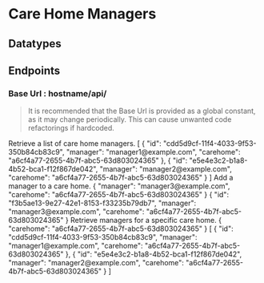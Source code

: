 # Care Home Managers

## Datatypes
<api-schema openapi-path="./carehome_managers.yaml" name="CarehomeManager"/>

## Endpoints

### Base Url : hostname/api/
> It is recommended that the Base Url is provided as a global constant, as it may change periodically. This can cause unwanted code refactorings if hardcoded.
<api-doc openapi-path="./carehome_managers.yaml">
<api-endpoint endpoint="/carehomes/managers/" method="GET">
<description>Retrieve a list of care home managers.</description>
<response type="200">
<sample lang="json" title="Response">
[
  {
    "id": "cdd5d9cf-11f4-4033-9f53-350b84cb83c9",
    "manager": "manager1@example.com",
    "carehome": "a6cf4a77-2655-4b7f-abc5-63d803024365"
  },
  {
    "id": "e5e4e3c2-b1a8-4b52-bca1-f12f867de042",
    "manager": "manager2@example.com",
    "carehome": "a6cf4a77-2655-4b7f-abc5-63d803024365"
  }
]
</sample>
</response>
</api-endpoint>

<api-endpoint endpoint="/carehomes/managers/" method="POST">
<description>Add a manager to a care home.</description>
<request>
<sample lang="json" title="Request Body">
{
  "manager": "manager3@example.com",
  "carehome": "a6cf4a77-2655-4b7f-abc5-63d803024365"
}
</sample>
</request>
<response type="201">
<sample lang="json" title="Response">
{
  "id": "f3b5ae13-9e27-42e1-8153-f33235b79db7",
  "manager": "manager3@example.com",
  "carehome": "a6cf4a77-2655-4b7f-abc5-63d803024365"
}
</sample>
</response>
</api-endpoint>

<api-endpoint endpoint="/carehomes/managers/by-carehome/" method="GET">
<description>Retrieve managers for a specific care home.</description>
<request>
<sample lang="json" title="Query Parameters">
{
  "carehome": "a6cf4a77-2655-4b7f-abc5-63d803024365"
}
</sample>
</request>
<response type="200">
<sample lang="json" title="Response">
[
  {
    "id": "cdd5d9cf-11f4-4033-9f53-350b84cb83c9",
    "manager": "manager1@example.com",
    "carehome": "a6cf4a77-2655-4b7f-abc5-63d803024365"
  },
  {
    "id": "e5e4e3c2-b1a8-4b52-bca1-f12f867de042",
    "manager": "manager2@example.com",
    "carehome": "a6cf4a77-2655-4b7f-abc5-63d803024365"
  }
]
</sample>
</response>
</api-endpoint>
</api-doc>